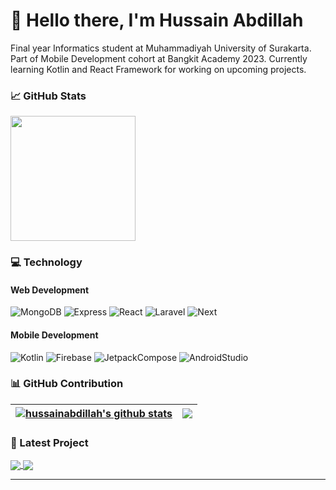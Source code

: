 # 👋 Hello there, I'm Hussain Abdillah

<p>
Final year Informatics student at Muhammadiyah University of Surakarta. Part of Mobile Development cohort at Bangkit Academy 2023. Currently learning Kotlin and React Framework for working on upcoming projects. </p>

### 📈 GitHub Stats 

<a href="https://github.com/anuraghazra/github-readme-stats">
  <img height=200 align="center" src="https://github-readme-stats.vercel.app/api/top-langs?username=hussainabdillah&hide=hlsl,powershell,shaderlab,c%23,lua,procfile&theme=vue-dark&layout=compact&langs_count=10&hide_border=true" />
</a>

### 💻 Technology 

#### Web Development
![MongoDB](https://img.shields.io/badge/MongoDB-47A248.svg?style=for-the-badge&logo=MongoDB&logoColor=white)
![Express](https://img.shields.io/badge/Express-000000.svg?style=for-the-badge&logo=Express&logoColor=white)
![React](https://img.shields.io/badge/React-61DAFB.svg?style=for-the-badge&logo=React&logoColor=black)
![Laravel](https://img.shields.io/badge/Laravel-FF2D20.svg?style=for-the-badge&logo=Laravel&logoColor=white)
![Next](https://img.shields.io/badge/Next.js-000000.svg?style=for-the-badge&logo=nextdotjs&logoColor=white)

#### Mobile Development
![Kotlin](https://img.shields.io/badge/Kotlin-7F52FF.svg?style=for-the-badge&logo=Kotlin&logoColor=white)
![Firebase](https://img.shields.io/badge/Firebase-DD2C00.svg?style=for-the-badge&logo=Firebase&logoColor=white)
![JetpackCompose](https://img.shields.io/badge/Jetpack%20Compose-4285F4.svg?style=for-the-badge&logo=Jetpack-Compose&logoColor=white)
![AndroidStudio](https://img.shields.io/badge/Android%20Studio-3DDC84.svg?style=for-the-badge&logo=Android-Studio&logoColor=white)

### 📊 GitHub Contribution 
| <a href="https://github.com/anuraghazra/github-readme-stats"><img align="center" src="https://github-readme-stats.vercel.app/api?username=hussainabdillah&theme=vue-dark&rank_icon=github&show_icons=true&include_all_commits=true&count_private=true&hide_border=true" alt="hussainabdillah's github stats" /></a> | <a href="https://github.com/anuraghazra/github-readme-stats"><img align="center" src="https://github-readme-streak-stats.herokuapp.com/?user=hussainabdillah&theme=vue-dark&hide_border=true" /></a>
| ------------- | ------------- |

### 🚀 Latest Project
<a href="https://github.com/hussainabdllah/next-evoting-app">
  <img align="center" src="https://github-readme-stats.vercel.app/api/pin/?username=hussainabdillah&repo=next-evoting-app&theme=prussian&hide_border=true" />
</a>
<a href="https://github.com/hussainabdillah/evoting-blockchain">
  <img align="center" src="https://github-readme-stats.vercel.app/api/pin/?username=hussainabdillah&repo=evoting-blockchain&theme=outrun&hide_border=true" />
</a>

---

<!---
<img src="https://raw.githubusercontent.com/hussainabdillah/hussainabdillah/main/header.png">

<!---
## 🏆 GitHub Trophies 
<p align="center">
<a href="https://github.com/anuraghazra/github-readme-stats"><img align="center" src="https://github-profile-trophy.vercel.app/?username=hussainabdillah&theme=dracula&no-frame=true&no-bg=false&margin-w=4" alt="hussainabdillah's github stats" /></a> 
</p>

---
<!---
[![An image of @hussainabdillah's Holopin badges, which is a link to view their full Holopin profile](https://holopin.me/hussainabdillah)](https://holopin.io/@hussainabdillah)
<!--- credit for awesome badges
https://github.com/Ileriayo/markdown-badges
https://gprm.itsvg.in/
https://home.aveek.io/GitHub-Profile-Badges/

<!---
[![Discord](https://img.shields.io/badge/Discord-%237289DA.svg?logo=discord&logoColor=white)](https://discord.gg/https://discord.gg/zhmPnwdQbv) 
[![Facebook](https://img.shields.io/badge/Facebook-%231877F2.svg?logo=Facebook&logoColor=white)](https://facebook.com/hussainkelarno) 
[![Instagram](https://img.shields.io/badge/Instagram-%23E4405F.svg?logo=Instagram&logoColor=white)](https://instagram.com/hussainabdillah) 
[![TikTok](https://img.shields.io/badge/TikTok-%23000000.svg?logo=TikTok&logoColor=white)](https://tiktok.com/@Ichisnn_) 
[![Twitch](https://img.shields.io/badge/Twitch-%239146FF.svg?logo=Twitch&logoColor=white)](https://twitch.tv/hussainabdillah) 
[![Twitter](https://img.shields.io/badge/Twitter-%231DA1F2.svg?logo=Twitter&logoColor=white)](https://twitter.com/hussainabdilla) 

---

<!--### ✍️ Random Quote
![](https://quotes-github-readme.vercel.app/api?type=horizontal&theme=tokyonight)

<!--# 💫 About Me:
I'm currently learning JavaScript

<!-- [![](https://visitcount.itsvg.in/api?id=hussainabdillah&icon=2&color=11)](https://visitcount.itsvg.in) -->
<!-- Proudly created with GPRM ( https://gprm.itsvg.in ) -->
<!---
hussainabdillah/hussainabdillah is a ✨ special ✨ repository because its `README.md` (this file) appears on your GitHub profile.
You can click the Preview link to take a look at your changes.
<img  src="https://raw.githubusercontent.com/ABSphreak/ABSphreak/master/gifs/Hi.gif" width="30px">

![JavaScript](https://img.shields.io/badge/javascript-%23323330.svg?style=for-the-badge&logo=javascript&logoColor=%23F7DF1E) ![CSS3](https://img.shields.io/badge/css3-%231572B6.svg?style=for-the-badge&logo=css3&logoColor=white) ![HTML5](https://img.shields.io/badge/html5-%23E34F26.svg?style=for-the-badge&logo=html5&logoColor=white) ![Java](https://img.shields.io/badge/java-%23ED8B00.svg?style=for-the-badge&logo=openjdk&logoColor=white) ![Python](https://img.shields.io/badge/python-3670A0?style=for-the-badge&logo=python&logoColor=ffdd54) ![Kotlin](https://img.shields.io/badge/Kotlin-7F52FF.svg?style=for-the-badge&logo=Kotlin&logoColor=white) ![Php](https://img.shields.io/badge/PHP-777BB4.svg?style=for-the-badge&logo=PHP&logoColor=white) ![MySql](https://img.shields.io/badge/MySQL-4479A1.svg?style=for-the-badge&logo=MySQL&logoColor=white) ![Django](https://img.shields.io/badge/django-%23092E20.svg?style=for-the-badge&logo=django&logoColor=white) ![React](https://img.shields.io/badge/react-%2320232a.svg?style=for-the-badge&logo=react&logoColor=%2361DAFB) ![Laravel](https://img.shields.io/badge/Laravel-FF2D20.svg?style=for-the-badge&logo=Laravel&logoColor=white) ![Jupyter](https://img.shields.io/badge/Jupyter-F37626.svg?style=for-the-badge&logo=Jupyter&logoColor=white) ![Figma](https://img.shields.io/badge/figma-%23F24E1E.svg?style=for-the-badge&logo=figma&logoColor=white) ![Visual Studio Code](https://img.shields.io/badge/Visual%20Studio%20Code-0078d7.svg?style=for-the-badge&logo=visual-studio-code&logoColor=white)&nbsp;![Intellij](https://img.shields.io/badge/IntelliJ%20IDEA-000000.svg?style=for-the-badge&logo=IntelliJ-IDEA&logoColor=white)&nbsp;![PyCharm](https://img.shields.io/badge/pycharm-143?style=for-the-badge&logo=pycharm&logoColor=black&color=black&labelColor=green)&nbsp;![Unity](https://img.shields.io/badge/unity-%23000000.svg?style=for-the-badge&logo=unity&logoColor=white)![Android Studio](https://img.shields.io/badge/Android%20Studio-3DDC84.svg?style=for-the-badge&logo=Android-Studio&logoColor=white) 
--->
